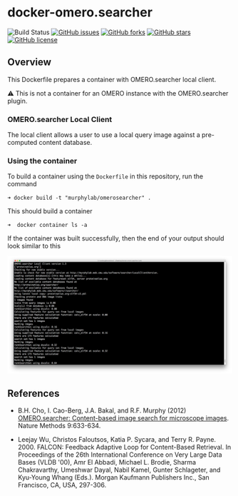 # docker-omero.searcher

![Build Status](https://travis-ci.org/icaoberg/docker-omero.searcher.svg?branch=master)
[![GitHub issues](https://img.shields.io/github/issues/icaoberg/docker-omero.searcher.svg)](https://github.com/icaoberg/docker-omero.searcher/issues)
[![GitHub forks](https://img.shields.io/github/forks/icaoberg/docker-omero.searcher.svg)](https://github.com/icaoberg/docker-omero.searcher/network)
[![GitHub stars](https://img.shields.io/github/stars/icaoberg/docker-omero.searcher.svg)](https://github.com/icaoberg/docker-omero.searcher/stargazers)
[![GitHub license](https://img.shields.io/badge/license-GPLv3-blue.svg)](https://raw.githubusercontent.com/icaoberg/docker-omero.searcher/master/LICENSE)

## Overview

This Dockerfile prepares a container with OMERO.searcher local client. 

:warning: This is not a container for an OMERO instance with the OMERO.searcher plugin.

### OMERO.searcher Local Client

The local client allows a user to use a local query image against a pre-computed content database.

### Using the container

To build a container using the `Dockerfile` in this repository, run the command

```
➜ docker build -t "murphylab/omerosearcher" .
```

This should build a container

```
➜  docker container ls -a
```

If the container was built successfully, then the end of your output should look similar to this

![OMERO.searcher local client](/images/local.png)

## References

* B.H. Cho, I. Cao-Berg, J.A. Bakal, and R.F. Murphy (2012) [OMERO.searcher: Content-based image search for microscope images](https://www.nature.com/articles/nmeth.2086). Nature Methods 9:633-634.

* Leejay Wu, Christos Faloutsos, Katia P. Sycara, and Terry R. Payne. 2000. FALCON: Feedback Adaptive Loop for Content-Based Retrieval. In Proceedings of the 26th International Conference on Very Large Data Bases (VLDB '00), Amr El Abbadi, Michael L. Brodie, Sharma Chakravarthy, Umeshwar Dayal, Nabil Kamel, Gunter Schlageter, and Kyu-Young Whang (Eds.). Morgan Kaufmann Publishers Inc., San Francisco, CA, USA, 297-306.
